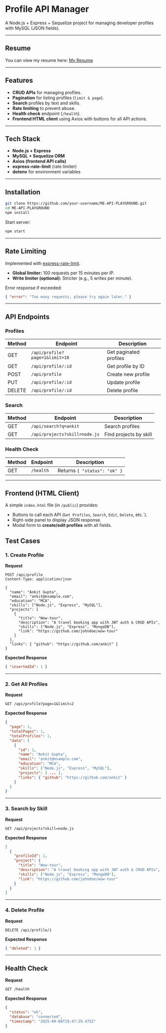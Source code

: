 # Profile API Manager

A Node.js + Express + Sequelize project for managing developer profiles
with MySQL (JSON fields).

------------------------------------------------------------------------

##  Resume

You can view my resume here: [My
Resume](https://drive.google.com/file/d/1UHLPfYOyQpG_dUkfLxAIDGaJeocyykne/view?usp=drive_link](https://drive.google.com/file/d/1UHLPfYOyQpG_dUkfLxAIDGaJeocyykne/view?usp=sharing))

------------------------------------------------------------------------


##  Features
- **CRUD APIs** for managing profiles.
- **Pagination** for listing profiles (`limit & page`).
- **Search** profiles by text and skills.
- **Rate limiting** to prevent abuse.
- **Health check** endpoint (`/health`).
- **Frontend HTML client** using Axios with buttons for all API actions.

---

##  Tech Stack
- **Node.js + Express**
- **MySQL + Sequelize ORM**
- **Axios (frontend API calls)**
- **express-rate-limit** (rate limiter)
- **dotenv** for environment variables

---

##  Installation

```bash
git clone https://github.com/your-username/ME-API-PLAYGROUND.git
cd ME-API-PLAYGROUND
npm install
```





Start server:
```bash
npm start
```

---

##  Rate Limiting
Implemented with [express-rate-limit](https://www.npmjs.com/package/express-rate-limit).

- **Global limiter:** 100 requests per 15 minutes per IP.
- **Write limiter (optional):** Stricter (e.g., 5 writes per minute).

Error response if exceeded:
```json
{ "error": "Too many requests, please try again later." }
```

---

##  API Endpoints

### Profiles
| Method | Endpoint | Description |
|--------|----------|-------------|
| GET    | `/api/profile?page=1&limit=10` | Get paginated profiles |
| GET    | `/api/profile/:id` | Get profile by ID |
| POST   | `/api/profile` | Create new profile |
| PUT    | `/api/profile/:id` | Update profile |
| DELETE | `/api/profile/:id` | Delete profile |

### Search
| Method | Endpoint | Description |
|--------|----------|-------------|
| GET    | `/api/search?q=ankit` | Search profiles |
| GET    | `/api/projects?skill=node.js` | Find projects by skill |

### Health Check
| Method | Endpoint | Description |
|--------|----------|-------------|
| GET    | `/health` | Returns `{ "status": "ok" }` |

---

##  Frontend (HTML Client)
A simple `index.html` file (in `/public`) provides:
- Buttons to call each API (`Get Profiles`, `Search`, `Edit`, `Delete`, etc.`).
- Right-side panel to display JSON response.
- Modal form to **create/edit profiles** with all fields.




##  Test Cases

### 1. Create Profile

**Request**

``` http
POST /api/profile
Content-Type: application/json

{
  "name": "Ankit Gupta",
  "email": "ankit@example.com",
  "education": "MCA",
  "skills": ["Node.js", "Express", "MySQL"],
  "projects": [
    {
      "title": "Wow-tour",
      "description": "A travel booking app with JWT auth & CRUD APIs",
      "skills": ["Node.js", "Express", "MongoDB"],
      "link": "https://github.com/johndoe/wow-tour"
    }
  ],
  "links": { "github": "https://github.com/ankit" }
}
```

**Expected Response**

``` json
{ "insertedId": 1 }
```

------------------------------------------------------------------------

### 2. Get All Profiles

**Request**

``` http
GET /api/profile?page=1&limit=2
```

**Expected Response**

``` json
{
  "page": 1,
  "totalPages": 1,
  "totalProfiles": 1,
  "data": [
    {
      "id": 1,
      "name": "Ankit Gupta",
      "email": "ankit@example.com",
      "education": "MCA",
      "skills": ["Node.js", "Express", "MySQL"],
      "projects": [ ... ],
      "links": { "github": "https://github.com/ankit" }
    }
  ]
}
```

------------------------------------------------------------------------

### 3. Search by Skill

**Request**

``` http
GET /api/projects?skill=node.js
```

**Expected Response**

``` json
[
  {
    "profileId": 1,
    "project": {
      "title": "Wow-tour",
      "description": "A travel booking app with JWT auth & CRUD APIs",
      "skills": ["Node.js", "Express", "MongoDB"],
      "link": "https://github.com/johndoe/wow-tour"
    }
  }
]
```

------------------------------------------------------------------------

### 4. Delete Profile

**Request**

``` http
DELETE /api/profile/1
```

**Expected Response**

``` json
{ "deleted": 1 }
```

------------------------------------------------------------------------

##  Health Check

**Request**

``` http
GET /health
```

**Expected Response**

``` json
{
  "status": "ok",
  "database": "connected",
  "timestamp": "2025-09-08T19:47:29.475Z"
}
```
